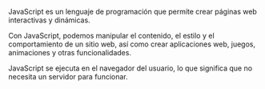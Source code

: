 JavaScript es un lenguaje de programación que permite crear páginas web interactivas y dinámicas.

Con JavaScript, podemos manipular el contenido, el estilo y el comportamiento de un sitio web, así como crear aplicaciones web, juegos, animaciones y otras funcionalidades.

JavaScript se ejecuta en el navegador del usuario, lo que significa que no necesita un servidor para funcionar.

